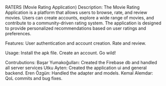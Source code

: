 RATERS (Movie Rating Application)
Description:
The Movie Rating Application is a platform that allows users to browse, rate, and review movies. 
Users can create accounts, explore a wide range of movies, and contribute to a community-driven rating system. 
The application is designed to provide personalized recommendations based on user ratings and preferences.

Features:
User authentication and account creation.
Rate and review.

Usage:
Install the apk file.
Create an account.
Go wild!

Contrubutions:
Başar Yumakoğulları: Created the Firebase db and handled all server services
Utku Ayten: Created the application ui and general backend.
Eren Özgün: Handled the adapter and models.
Kemal Alemdar: QoL commits and bug fixes.
